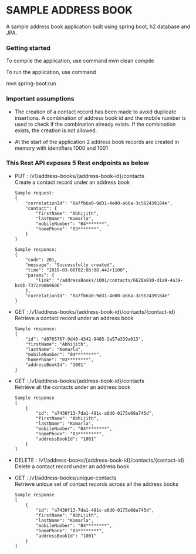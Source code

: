 # SAMPLE ADDRESS BOOK

A sample address book application built using spring boot, h2 database and JPA.

### Getting started

To compile the application, use command
mvn clean compile

To run the application, use command

mvn spring-boot:run

### Important assumptions
* The creation of a contact record has been made to avoid duplicate insertions. A combination of address book id and 
the mobile number is used to check if the combination already exists. If the combination exists, the creation is not 
allowed.

* At the start of the application 2 address book records are created in memory with identifiers 1000 and 1001 

### This Rest API exposes 5 Rest endpoints as below

* PUT : /v1/address-books/{address-book-id}/contacts  
    Create a contact record under an address book
    ```
    Sample request: 
    {
        "correlationId": "8a7fb6a0-9d31-4e00-a66a-3c562439184e",
        "contact": {
            "firstName": "Abhijith",
            "lastName": "Komarla",
            "mobileNumber": "04*******",
            "homePhone": "03*******", 
        }
    }
    ```

    ```
    Sample response: 
    {
        "code": 201,
        "message": "Successfully created",
        "time": "2019-03-08T02:08:08.442+1100",
        "params": {
            "link": "/addressBooks/1001/contacts/6628a910-d1a9-4a39-bc8b-7372e9869606"
        },
        "correlationId": "8a7fb6a0-9d31-4e00-a66a-3c562439184e"
    }
    ```

* GET : /v1/address-books/{address-book-id}/contacts/{contact-id}  
    Retrieve a contact record under an address book 
    ```
    Sample response: 
    {
        "id": "d0765767-9d40-4342-9485-3a57a339a013",
        "firstName": "Abhijith",
        "lastName": "Komarla",
        "mobileNumber": "04********",
        "homePhone": "03********",
        "addressBookId": "1001"
    }
    ```
 
* GET : /v1/address-books/{address-book-id}/contacts  
    Retrieve all the contacts under an address book
    ```
    Sample response
    [
        {
            "id": "a7430f13-7da1-491c-a6d0-0175e68a745d",
            "firstName": "Abhijith",
            "lastName": "Komarla",
            "mobileNumber": "04********",
            "homePhone": "03********",
            "addressBookId": "1001"
        }
    ]
    ```

* DELETE : /v1/address-books/{address-book-id}/contacts/{contact-id}  
    Delete a contact record under an address book

* GET :  /v1/address-books/unique-contacts  
    Retrieve unique set of contact records across all the address books
    ```
    Sample response
    [
        {
            "id": "a7430f13-7da1-491c-a6d0-0175e68a745d",
            "firstName": "Abhijith",
            "lastName": "Komarla",
            "mobileNumber": "04********",
            "homePhone": "03********",
            "addressBookId": "1001"
        }
    ]
    ```
